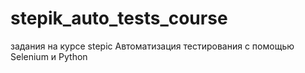 # stepik_auto_tests_course
задания на курсе stepic Автоматизация тестирования с помощью Selenium и Python
